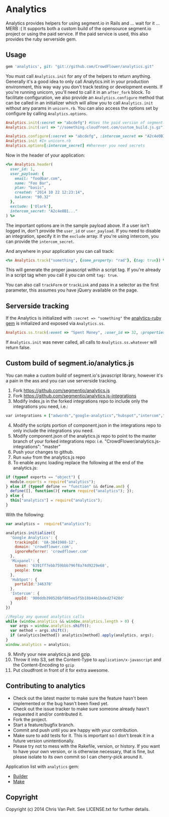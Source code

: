 # Analytics

Analytics provides helpers for using segment.io in Rails and ... wait for it ... MERB :(  It supports both a custom build of the opensource segment.io project or using the paid service.  If the paid service is used, this also provides the ruby serverside gem.

## Usage

```ruby
gem 'analytics', git: "git://github.com/CrowdFlower/analytics.git"
```

You must call `Analytics.init` for any of the helpers to return anything.  Generally it's a good idea to only call Analytics.init in your production environment, this way way you don't track testing or development events.  If you're running unicorn, you'll need to call it in an `after_fork` block.  To facilitate configuration, we also provide an `Analytics.configure` method that can be called in an initializer which will allow you to call `Analytics.init` without any params in `unicorn.rb`.  You can also access the options set by configure by calling `Analytics.options`.

```ruby
Analytics.init(:secret => "abcdefg") #Uses the paid version of segment.io
Analytics.init(:url => "//something.cloudfront.com/custom_build.js.gz") #Uses your own custom build of segment.io

Analytics.configure(:secret => "abcdefg", :intercom_secret => "A2c4e0B1...") #In an initializer
Analytics.init #In unicorn.rb
Analytics.options[:intercom_secret] #Wherever you need secrets
```

Now in the header of your application:

```ruby
<%= Analytics.header(
  user_id: 1,
  user_payload: {
    email: "foo@bar.com",
    name: "Foo Bar",
    plan: "basic",
    created: "2014 10 22 12:23:14",
    balance: "90.32"
  },
  exclude: ['Olark'],
  intercom_secret: "A2c4e0B1..."
) %>
```

The important options are in the sample payload above.  If a user isn't logged in, don't provide the `user_id` or `user_payload`.  If you need to disable an integration, specify it in the `exclude` array.  If you're using intercom, you can provide the `intercom_secret`.

And anywhere in your application you can call track:

```ruby
<%= Analytics.track("something", {some_property: "rad"}, {tag: true}) %>
```

This will generate the proper javascript within a script tag.  If you're already in a script tag when you call it you can omit `tag: true`.

You can also call `trackForm` or `trackLink` and pass in a selector as the first parameter, this assumes you have jQuery available on the page.

## Serverside tracking

If the Analytics is initialized with `:secret => "something"` the [analytics-ruby gem](https://github.com/segmentio/analytics-ruby) is initialized and exposed via `Analytics.ss`.

```ruby
Analytics.ss.track(:event => "Spent Money", :user_id => 32, :properties => {:revenue => 300})
```

If `Analytics.init` was never called, all calls to `Analytics.ss.whatever` will return false.

## Custom build of segment.io/analytics.js

You can make a custom build of segment.io's javascript library, however it's a pain in the ass and you can use serverside tracking.

1. Fork https://github.com/segmentio/analytics.js
2. Fork https://github.com/segmentio/analytics.js-integrations
3. Modify index.js in the forked integrations repo to include only the integrations you need, i.e.:
  ```ruby
  var integrations = ["adwords","google-analytics","hubspot","intercom","mixpanel","olark","optimizely","rollbar"];
  ```
4. Modify the scripts portion of component.json in the integrations repo to only include the integrations you need.
5. Modify component.json of the analytics.js repo to point to the master branch of your forked integrations repo: i.e.
  "CrowdFlower/analytics.js-integrations": "master"
6. Push your changes to github.
7. Run `make` from the analytics.js repo
8. To enable async loading replace the following at the end of the analytics.js:
  ```js
  if (typeof exports == "object") {
    module.exports = require("analytics");
  } else if (typeof define == "function" && define.amd) {
    define([], function(){ return require("analytics"); });
  } else {
    this["analytics"] = require("analytics");
  }
  ```
  With the following:

  ```js
  var analytics =  require("analytics");

  analytics.initialize({
    'Google Analytics': {
      trackingId: 'UA-3841988-12',
      domain: 'crowdflower.com',
      ignoreReferrer: 'crowdflower.com'
    },
    'Mixpanel': {
      token: '6391ff7ebb759bbb796f8a74d9229e68',
      people: true
    },
    'HubSpot': {
      portalId:'346378'
    },
    'Intercom': {
      appId: '900ddb390526bf805ee5f5b18b44b1bded27420d'
    }
  })

  //Replay any queued analytics calls
  while (window.analytics && window.analytics.length > 0) {
    var args = window.analytics.shift();
    var method = args.shift();
    if (analytics[method]) analytics[method].apply(analytics, args);
  }
  window.analytics = analytics;
  ```
9. Minify your new analytics.js and gzip.
10. Throw it into S3, set the Content-Type to `application/x-javascript` and the Content-Encoding to `gzip`
11. Put cloudfront in front of it for extra awesome.

## Contributing to analytics

* Check out the latest master to make sure the feature hasn't been implemented or the bug hasn't been fixed yet.
* Check out the issue tracker to make sure someone already hasn't requested it and/or contributed it.
* Fork the project.
* Start a feature/bugfix branch.
* Commit and push until you are happy with your contribution.
* Make sure to add tests for it. This is important so I don't break it in a future version unintentionally.
* Please try not to mess with the Rakefile, version, or history. If you want to have your own version, or is otherwise necessary, that is fine, but please isolate to its own commit so I can cherry-pick around it.

Application list with `analytics` gem:
* [Builder](https://github.com/CrowdFlower/CrowdFlower/blob/b5fe12140eb09906225e141eafe08a9a436c2aa6/projects/builder/Gemfile#L105)
* [Make](https://github.com/CrowdFlower/CrowdFlower/blob/b5fe12140eb09906225e141eafe08a9a436c2aa6/projects/make/Gemfile#L128)

## Copyright

Copyright (c) 2014 Chris Van Pelt. See LICENSE.txt for
further details.
